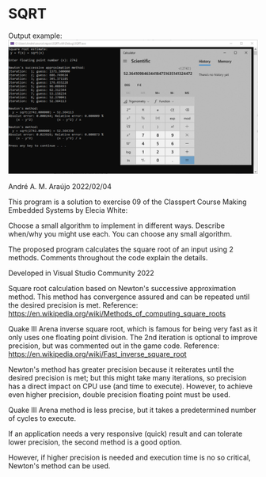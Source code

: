 # SQRT

Output example:
![alt text](https://github.com/andremdaraujo/SQRT/blob/master/EX09.PNG?raw=true)

André A. M. Araújo
2022/02/04

This program is a solution to exercise 09 of the Classpert Course Making Embedded Systems by Elecia White:

Choose a small algorithm to implement in different ways.  Describe when/why you might use each. You can choose any small algorithm.

The proposed program calculates the square root of an input using 2 methods. Comments throughout the code explain the details.

Developed in Visual Studio Community 2022

Square root calculation based on Newton's successive approximation method. This method has convergence assured and can be repeated until the desired precision is met. Reference: https://en.wikipedia.org/wiki/Methods_of_computing_square_roots

Quake III Arena inverse square root, which is famous for being very fast as it only uses one floating point division. The 2nd iteration is optional to improve precision, but was commented out in the game code.
Reference: https://en.wikipedia.org/wiki/Fast_inverse_square_root


Newton's method has greater precision because it reiterates until the desired precision is met; but this might take many iterations, so precision has a direct impact on CPU use (and time to execute). However, to achieve even higher precision, double precision floating point must be used.

Quake III Arena method is less precise, but it takes a predetermined number of cycles to execute.

If an application needs a very responsive (quick) result and can tolerate lower precision, the second method is a good option. 

However, if higher precision is needed and execution time is no so critical, Newton's method can be used.
